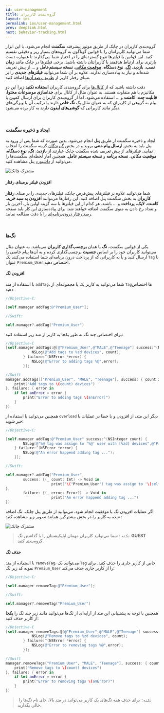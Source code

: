 ```yaml
---
id: user-management
title: گروه‌بندی کاربران
layout: ios
permalink: ios/user-management.html
prev: deeplink.html
next: behavior-tracking.html
---
```

	
گروه‌بندی کاربران در چابک از طریق موتور پیشرفته **سگمنت** انجام می‌شود. با این ابزار شما می‌توانید کاربرانتان را با قوانین گوناگون به گروه‌های بسیار ریز و دقیقی تقسیم کنید. این قوانین یا فیلترها تنوع گسترده‌ای را در اختیار شما می‌گذارند تا همواره دست بازتری برای ارتباط هدفمند با کاربرانتان داشته باشید. برخی فیلترها در چابک مانند **زمان نصب**، **بازدید**، [**تگ**](/ios/user-management.html#تگها)،‌ **نوع دستگاه**، [**موقعیت مکانی**](/ios/location-tracking.html)، **نسخه سیستم‌عامل** و ... از پیش تعریف شده‌اند و نیاز به پیاده‌سازی ندارند. علاوه بر آن شما می‌توانید **فیلترهای جدیدی** را بر مبنای رفتار کاربر از [طریق رصد آن‌ها](/ios/user-management.html#افزودن-فیلتر-برمبنای-رفتار) اضافه کنید.

دقت داشته باشید که از [کانال‌ها](/ios/chabok-messaging.html#کانال) برای گروه‌بندی کاربران **استفاده نکنید** زیرا این دو مکانیزم با هم متفاوت هستند. به عنوان مثال از کانال برای **جداسازی موضوعات محتوا**، **قابلیت چت**، **کامنت** و ... استفاده می‌شود. اما از گروه‌بندی کاربران برای ارسال کمپین یا پیام به گروهی از کاربران که به عنوان مثال یک **تگ خاص** دارند یا ترکیب آن با ویژگی‌های دیگر مانند کاربرانی که **گوشی‌های آیفون** دارند به کار برده می‌شود.

<Br>

### ایجاد و ذخیره سگمنت

ایجاد و ذخیره سگمنت از طریق **پنل** انجام می‌شود. بدین صورت که شما پس از ورود به  پنل باید به بخش **ارسال پیام متنی** بروید و در بخش [گیرندگان](/panel/send.html#مخاطبان-پیام) گزینه سگمنت را انتخاب نمایید. فیلترهای از پیش تعریف شده سگمنت چابک عبارتند از **بازدید**، **[تگ](/ios/user-management.html#تگها)**، **نوع دستگاه**، **موقعیت مکانی**، **نسخه برنامه** و **نسخه سیستم عامل**. همچنین آمار لحظه‌ای سگمنت‌ها را می‌توانید از [داشبورد](/panel/dashboard.html#سگمنت) پنل مشاهده کنید.

![مشترک چابک](http://uupload.ir/files/9vyi_segment.png)

#### افزودن فیلتر برمبنای رفتار

شما می‌توانید علاوه بر فیلترهای پیش‌فرض چابک، فیلترهای جدیدی را بر مبنای **رفتار کاربران** به بخش سگمنت پنل اضافه کنید. این رفتارها می‌توانند **افزودن به سبد خرید**، **کامنت**، **لایک**، **پرداخت** و ... باشند. هر کدام از این فیلترها با سه گزینه اولین بار، آخرین بار و تعداد رخ دادن به منوی سگمنت اضافه خواهند شد. برای پیاده‌سازی این کار باید صفحه [رصد رفتار درون‌برنامه‌ای](/ios/behavior-tracking.html) را با دقت مطالعه نمایید.

<Br>

### تگ‌ها

یکی از قوانین سگمنت، **تگ** یا همان **برچسب‌گذاری کاربران** می‌باشد. به عنوان مثال می‌توانید کاربران خود را بر اساس **جنسیت** برچسب‌گذاری کرده و به آن‌ها پیام خاصی را ارسال کنید و یا به کاربرانی که از پرداخت درون برنامه‌ای شما استفاده می‌کنند یک `Tag` با عنوان `Premium_User` اختصاص دهید.

#### افزودن تگ

با استفاده از متد `addTag`، شما می‌توانید به کاربر یک یا مجموعه‌ای از `Tag`ها اختصاص دهید:

```objectivec
//Objective-C:

[self.manager addTag:@"Premium_User"];
```
```swift
//Swift:

self.manager?.addTag("Premium_User")
```
برای اختصاص چند تگ به طور یکجا به کاربر از متد زیر استفاده کنید:

```objectivec
//Objective-C
[self.manager addTags:@[@"Premium_User",@"MALE",@"Teenage"] success:^(NSInteger count) {
            NSLog(@"Add tags to %zd devices", count);
        } failure:^(NSError *error) {
            NSLog(@"Error to adding tags %@",error);
        }];
```
```swift
//Swift
manager.addTags(["Premium_User", "MALE", "Teenage"], success: { count in
    print("Add tags to \(count) devices")
}, failure: { error in
    if let anError = error {
        print("Error to adding tags \(anError)")
    }
})
```
همچنین می‌توانید با استفاده از `overload` دیگر این متد، از افزودن و یا خطا در عملیات با خبر شوید:

```objectivec
//Objective-C:

[self.manager addTag:@"Premium_User" success:^(NSInteger count) {
        NSLog(@"%@ tag was assign to '%@' user with [%zd] devices",@"Premium_User",self.manager.userId,count);
    } failure:^(NSError *error) {
        NSLog(@"An error happend adding tag ...");
    }];
```
```swift
//Swift:

self.manager?.addTag("Premium_User",
        success: {(_ count: Int) -> Void in
	                 print("\("Premium_User") tag was assign to '\(self.manager?.userId)' user with [\(count)] devices")
},
        failure: {(_ error: Error?) -> Void in
	                 print("An error happend adding tag ...")
})
```
اگر عملیات افزودن تگ با موفقیت انجام شود، می‌توانید از طریق پنل چابک، تگ اضافه شده به کاربر را در بخش مشترکین همانند تصویر زیر مشاهده کنید :

![مشترک چابک](http://uupload.ir/files/ujp8__1x-ios_device.png)

> `نکته` : شما می‌توانید کاربران مهمان اپلیکیشنتان را با گذاشتن تگ **GUEST** گروه‌بندی کنید.

#### حذف تگ

با استفاده از متد `removeTag`، می‌توانید یک `Tag` خاص از کاربر جاری را حذف کنید. برای نمونه کد زیر تگ `Premium_User` را از کاربر جاری حذف می‌کند:


```objectivec
//Objective-C:

[self.manager removeTag:@"Premium_User"];
```
```swift
//Swift:

self.manager?.removeTag("Premium_User")
```

همچنین با توجه به پشتیبانی این متد از آرایه‌ای از تگ‌ها می‌توانید مانند زیر چند تگ را **یکجا** از کاربر حذف کنید:


```objectivec
//Objective-C
[self.manager removeTags:@[@"Premium_User",@"MALE",@"Teenage"] success:^(NSInteger count) {
            NSLog(@"Remove tags to %zd devices", count);
        } failure:^(NSError *error) {
            NSLog(@"Error to removing tags %@",error);
        }];
```
```swift
//Swift
manager.removeTags("Premium_User", "MALE", "Teenage"], success: { count in
    print("Remove tags to \(count) devices")
}, failure: { error in
    if let anError = error {
        print("Error to removing tags \(anError)")
    }
})
```

> ‌ `نکته:` برای حذف همه تگ‌های یک کاربر می‌توانید در متد بالا، جای نام تگ‌ها را خالی بگذارید.
